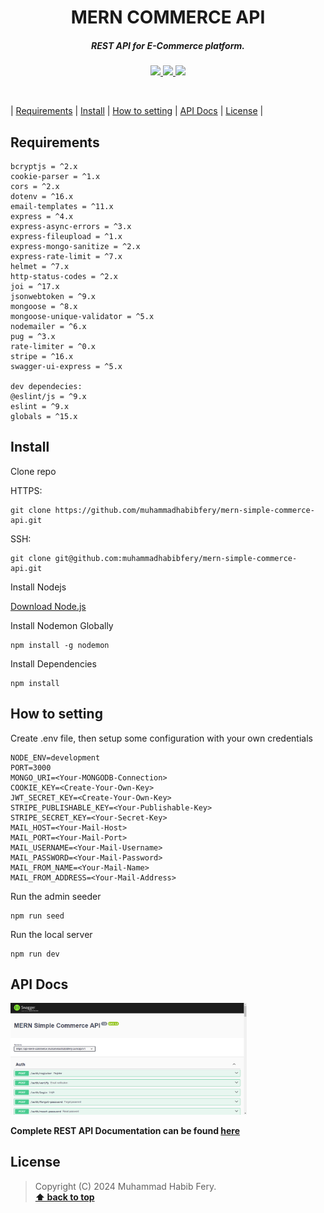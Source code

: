 <h1 align="center">
MERN COMMERCE API
</h1>

<h5 align="center">
REST API for E-Commerce platform.
</h5>

<p align="center">
    <a href="https://nodejs.org/en" target="_blank">
        <img src="https://img.shields.io/badge/Node.js-%3E%3D20-%2357A745" />
    </a>
    <a href="https://expressjs.com" target="_blank">
        <img src="https://img.shields.io/badge/Express-%3E%3D4.x-%23EEEEEE" />
    </a>
    <a href="https://www.mongodb.com" target="_blank">
        <img src="https://img.shields.io/badge/MongoDB-%3E%3D8.x-%23569134" />
    </a>
</p>

</br>

| [Requirements][] | [Install][] | [How to setting][] | [API Docs][] | [License][] |

## Requirements

	bcryptjs = ^2.x
    cookie-parser = ^1.x
    cors = ^2.x
    dotenv = ^16.x
    email-templates = ^11.x
    express = ^4.x
    express-async-errors = ^3.x
    express-fileupload = ^1.x
    express-mongo-sanitize = ^2.x
    express-rate-limit = ^7.x
    helmet = ^7.x
    http-status-codes = ^2.x
    joi = ^17.x
    jsonwebtoken = ^9.x
    mongoose = ^8.x
    mongoose-unique-validator = ^5.x
    nodemailer = ^6.x
    pug = ^3.x
    rate-limiter = ^0.x
    stripe = ^16.x
    swagger-ui-express = ^5.x

    dev dependecies:
    @eslint/js = ^9.x
    eslint = ^9.x
    globals = ^15.x

## Install

Clone repo

HTTPS:
```
git clone https://github.com/muhammadhabibfery/mern-simple-commerce-api.git
```
SSH:
```
git clone git@github.com:muhammadhabibfery/mern-simple-commerce-api.git
```

Install Nodejs

[Download Node.js](https://nodejs.org/en/download)


Install Nodemon Globally
```
npm install -g nodemon
```


Install Dependencies
```
npm install
```

## How to setting 

Create .env file, then setup some configuration with your own credentials
```
NODE_ENV=development
PORT=3000
MONGO_URI=<Your-MONGODB-Connection>
COOKIE_KEY=<Create-Your-Own-Key>
JWT_SECRET_KEY=<Create-Your-Own-Key>
STRIPE_PUBLISHABLE_KEY=<Your-Publishable-Key>
STRIPE_SECRET_KEY=<Your-Secret-Key>
MAIL_HOST=<Your-Mail-Host>
MAIL_PORT=<Your-Mail-Port>
MAIL_USERNAME=<Your-Mail-Username>
MAIL_PASSWORD=<Your-Mail-Password>
MAIL_FROM_NAME=<Your-Mail-Name>
MAIL_FROM_ADDRESS=<Your-Mail-Address>
```

Run the admin seeder

```
npm run seed
```

Run the local server

```
npm run dev
```

## API Docs
<img src="/public/api-docs.png" alt="Preview" width="75%"/>
</br>
<p style="font-weight: bold;">
Complete REST API Documentation can be found <a href="https://api-mern-commerce.muhammadhabibfery.com/api/v1/api-docs" target="_blank">here</a>
</p>


## License

> Copyright (C) 2024 Muhammad Habib Fery.  
**[⬆ back to top](#mern-commerce-api)**

[Requirements]:#requirements
[Install]:#install
[How to setting]:#how-to-setting
[API Docs]:#api-docs
[License]:#license
